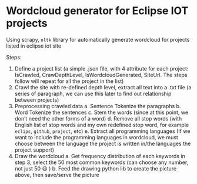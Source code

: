 # Wordcloud generator for Eclipse IOT projects

Using scrapy, `nltk` library for automatically generate wordcloud for projects listed in eclipse iot site

Steps:

1.	Define a project list (a simple .json file, with 4 attribute for each project: IsCrawled, CrawDepthLevel, IsWordcloudGenerated, SiteUrl. The steps follow will repeat for all the project in the list)
2.	Crawl the site with re-defined depth level, extract all text into a .txt file (a series of paragraph, we can use this later to find out relationship between projects)
3.	Preprocessing crawled data
  a.	Sentence Tokenize the paragraphs
  b.	Word Tokenize the sentences
  c.	Stem the words (since at this point, we don’t need the other forms of a word)
  d.	Remove all stop words (with English list of stop words and my own redefined stop word, for example `eclips`, `github`, `project`, etc)
  e.	Extract all programming languages (If we want to include the programming languages in wordcloud, we must choose between the language the project is written in/the languages the project support)
4.	Draw the wordcloud
  a.	Get frequency distribution of each keywords in step 3, select the 50 most common keywords (can choose any number, not just 50 😃 )
  b.	Feed the drawing python lib to create the picture above, then save/serve the picture
